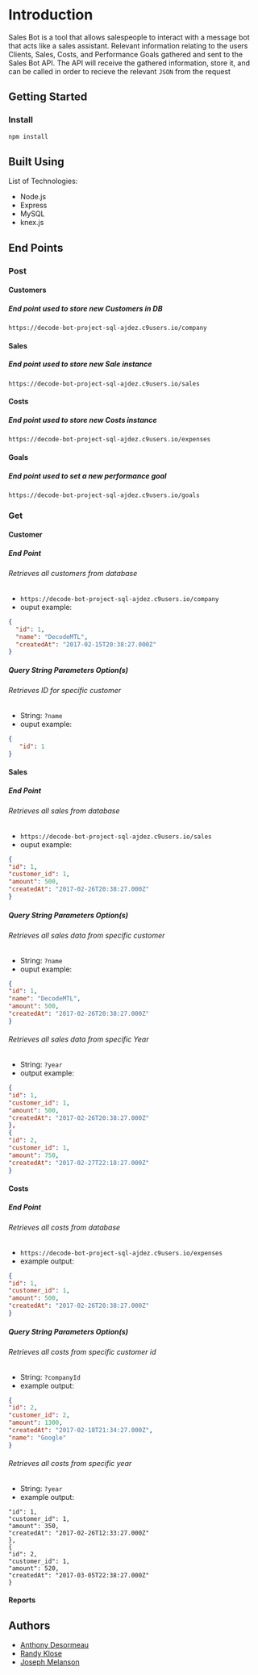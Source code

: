 # Introduction

Sales Bot is a tool that allows salespeople to interact with a message bot that acts like a sales assistant. Relevant information relating to the users Clients, Sales, Costs, and Performance Goals gathered and sent to the Sales Bot API. The API will receive the gathered information, store it, and can be called in order to recieve the relevant `JSON` from the request

## Getting Started
### Install
```sh
npm install
```

## Built Using
List of Technologies:
* Node.js
* Express
* MySQL
* knex.js

## End Points
### Post
#### Customers
##### End point used to store new Customers in DB
 `https://decode-bot-project-sql-ajdez.c9users.io/company`

#### Sales
##### End point used to store new Sale instance
 `https://decode-bot-project-sql-ajdez.c9users.io/sales`

#### Costs
##### End point used to store new Costs instance
 `https://decode-bot-project-sql-ajdez.c9users.io/expenses`

#### Goals
##### End point used to set a new performance goal
 `https://decode-bot-project-sql-ajdez.c9users.io/goals`

### Get
#### Customer
##### End Point
###### Retrieves all customers from database
* `https://decode-bot-project-sql-ajdez.c9users.io/company`
* ouput example:

```json
{
  "id": 1,
  "name": "DecodeMTL",
  "createdAt": "2017-02-15T20:38:27.000Z"
}
```

##### Query String Parameters Option(s)
###### Retrieves ID for specific customer
 * String: `?name`
 * ouput example:
```json
{
   "id": 1
}
```


#### Sales
##### End Point
###### Retrieves all sales from database
* `https://decode-bot-project-sql-ajdez.c9users.io/sales`
* ouput example: 
``` json
{
"id": 1,
"customer_id": 1,
"amount": 500,
"createdAt": "2017-02-26T20:38:27.000Z"
}
```

##### Query String Parameters Option(s)
###### Retrieves all sales data from specific customer
* String: `?name`
* ouput example: 
```json
{
"id": 1,
"name": "DecodeMTL",
"amount": 500,
"createdAt": "2017-02-26T20:38:27.000Z"
}
```

###### Retrieves all sales data from specific Year
* String: `?year`
* output example: 
```json
{
"id": 1,
"customer_id": 1,
"amount": 500,
"createdAt": "2017-02-26T20:38:27.000Z"
},
{
"id": 2,
"customer_id": 1,
"amount": 750,
"createdAt": "2017-02-27T22:18:27.000Z"
}
```

#### Costs
##### End Point
###### Retrieves all costs from database
* `https://decode-bot-project-sql-ajdez.c9users.io/expenses`
* example output: 
```json
{
"id": 1,
"customer_id": 1,
"amount": 500,
"createdAt": "2017-02-26T20:38:27.000Z"
}
```

##### Query String Parameters Option(s)
###### Retrieves all costs from specific customer id
* String: `?companyId`
* example output: 
```json
{
"id": 2,
"customer_id": 2,
"amount": 1300,
"createdAt": "2017-02-18T21:34:27.000Z",
"name": "Google"
}
```

###### Retrieves all costs from specific year
* String: `?year`
* example output: 
```{
"id": 1,
"customer_id": 1,
"amount": 350,
"createdAt": "2017-02-26T12:33:27.000Z"
},
{
"id": 2,
"customer_id": 1,
"amount": 520,
"createdAt": "2017-03-05T22:38:27.000Z"
}
```


#### Reports





## Authors
* [Anthony Desormeau](https://github.com/ajdez)
* [Randy Klose](https://github.com/Randyklose)
* [Joseph Melanson](https://github.com/joemelanson)
